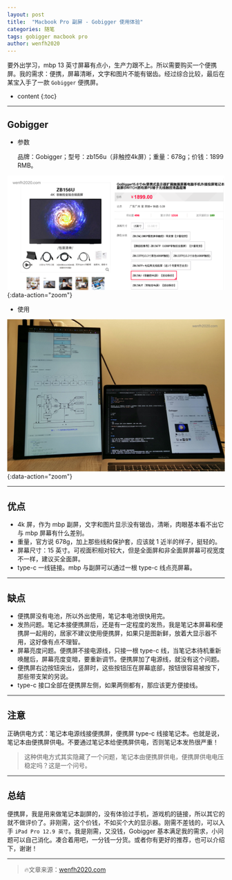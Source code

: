 ```yaml
---
layout: post
title:  "Macbook Pro 副屏 - Gobigger 使用体验"
categories: 随笔
tags: gobigger macbook pro
author: wenfh2020
---
```


要外出学习，mbp 13 英寸屏幕有点小，生产力跟不上。所以需要购买一个便携屏。我的需求：便携，屏幕清晰，文字和图片不能有锯齿。经过综合比较，最后在某宝入手了一款 `Gobigger` 便携屏。




* content
{:toc}

---

## Gobigger

* 参数

  品牌：Gobigger；型号：zb156u（非触控4k屏）；重量：678g；价钱：1899 RMB。

![Gobigger](/images/2020-05-13-11-27-48.png){:data-action="zoom"}

* 使用

![使用体验](/images/2020-05-13-13-25-53.png){:data-action="zoom"}

---

## 优点

* 4k 屏，作为 mbp 副屏，文字和图片显示没有锯齿，清晰，肉眼基本看不出它与 mbp 屏幕有什么差别。
* 重量，官方说 678g，加上那些线和保护套，应该就 1 近半的样子，挺轻的。
* 屏幕尺寸：15 英寸。可视面积相对较大，但是全面屏和非全面屏屏幕可视宽度不一样，建议买全面屏。
* type-c 一线链接。mbp 与副屏可以通过一根 type-c 线点亮屏幕。

---

## 缺点

* 便携屏没有电池，所以外出使用，笔记本电池很快用完。
* 发热问题。笔记本接便携屏后，还是有一定程度的发热，我是笔记本屏幕和便携屏一起用的，居家不建议使用便携屏，如果只是图新鲜，放着大显示器不用，这好像有点不理智。
* 屏幕亮度问题。便携屏不接电源线，只接一根 type-c 线，当笔记本待机重新唤醒后，屏幕亮度变暗，要重新调节。便携屏加了电源线，就没有这个问题。
* 便携屏右边按钮突出，竖屏时，这些按钮压在屏幕底部，按钮很容易被按下，那些带支架的另说。
* type-c 接口全部在便携屏左侧，如果两侧都有，那应该更方便接线。

---

## 注意

正确供电方式：笔记本电源线接便携屏，便携屏 type-c 线接笔记本。也就是说，笔记本由便携屏供电。不要通过笔记本给便携屏供电，否则笔记本发热很严重！

> 这种供电方式其实隐藏了一个问题，笔记本由便携屏供电，便携屏供电电压稳定吗？这是一个问号。

---

## 总结

便携屏，我是用来做笔记本副屏的，没有体验过手机，游戏机的链接，所以其它的就不做评价了。非刚需，这个价钱，不如买个大的显示器。刚需不差钱的，可以入手 `iPad Pro 12.9 英寸`。我是刚需，又没钱，Gobigger 基本满足我的需求，小问题可以自己消化。凑合着用吧，一分钱一分货。或者你有更好的推荐，也可以介绍下，谢谢！

---

> 🔥文章来源：[wenfh2020.com](https://wenfh2020.com/2020/05/13/gobigger-screen/)
